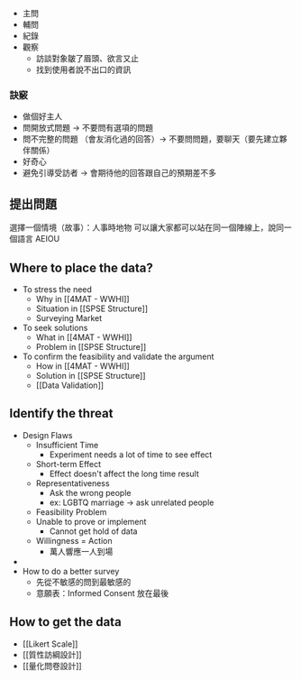 - 主問
- 輔問
- 紀錄
- 觀察
	- 訪談對象皺了眉頭、欲言又止
	- 找到使用者說不出口的資訊
### 訣竅
- 做個好主人
- 問開放式問題 -> 不要問有選項的問題
- 問不完整的問題 （會友消化過的回答）-> 不要問問題，要聊天（要先建立夥伴關係）
- 好奇心
- 避免引導受訪者 -> 會期待他的回答跟自己的預期差不多
## 提出問題
選擇一個情境（故事）：人事時地物
可以讓大家都可以站在同一個陣線上，說同一個語言
AEIOU

## Where to place the data?
- To stress the need
	- Why in [[4MAT - WWHI]]
	- Situation in [[SPSE Structure]]
	- Surveying Market
- To seek solutions
	- What in [[4MAT - WWHI]]
	- Problem in [[SPSE Structure]]
- To confirm the feasibility and validate the argument
	- How in [[4MAT - WWHI]]
	- Solution in [[SPSE Structure]]
	- [[Data Validation]]

## Identify the threat
- Design Flaws
	- Insufficient Time
		- Experiment needs a lot of time to see effect
	- Short-term Effect
		- Effect doesn't affect the long time result
	- Representativeness
		- Ask the wrong people
		- ex: LGBTQ marriage -> ask unrelated people
	- Feasibility Problem
	- Unable to prove or implement
		- Cannot get hold of data
	- Willingness = Action
		- 萬人響應一人到場
- 
- How to do a better survey
	- 先從不敏感的問到最敏感的
	- 意願表：Informed Consent 放在最後
## How to get the data
- [[Likert Scale]]
- [[質性訪綱設計]]
- [[量化問卷設計]]

